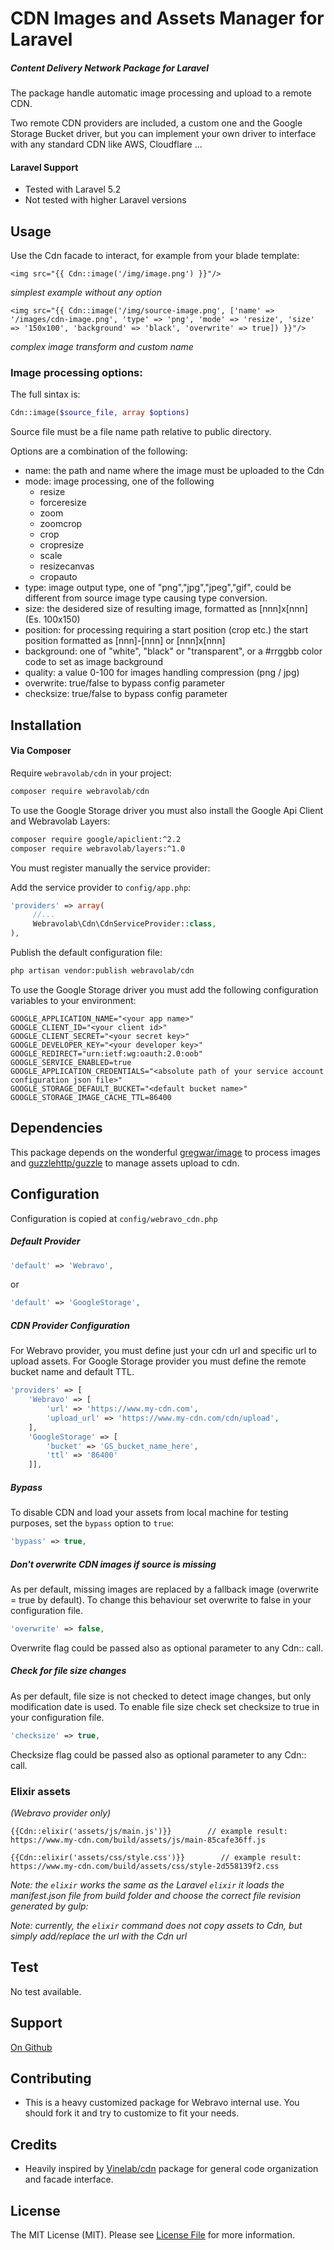 # CDN Images and Assets Manager for Laravel

##### Content Delivery Network Package for Laravel

The package handle automatic image processing and upload to a remote CDN.

Two remote CDN providers are included, a custom one and the Google Storage Bucket driver, but you can implement your own driver to interface with any standard CDN like AWS, Cloudflare ...

#### Laravel Support
- Tested with Laravel 5.2
- Not tested with higher Laravel versions 

## Usage

Use the Cdn facade to interact, for example from your blade template: 

```blade
<img src="{{ Cdn::image('/img/image.png') }}"/>
```
*simplest example without any option* 

```blade
<img src="{{ Cdn::image('/img/source-image.png', ['name' => '/images/cdn-image.png', 'type' => 'png', 'mode' => 'resize', 'size' => '150x100', 'background' => 'black', 'overwrite' => true]) }}"/>
```
*complex image transform and custom name*

### Image processing options:

The full sintax is:

```php
Cdn::image($source_file, array $options)
``` 

Source file must be a file name path relative to public directory.

Options are a combination of the following:

- name: the path and name where the image must be uploaded to the Cdn
- mode: image processing, one of the following
    - resize
    - forceresize
    - zoom
    - zoomcrop
    - crop
    - cropresize
    - scale
    - resizecanvas
    - cropauto
- type: image output type, one of "png","jpg","jpeg","gif", could be different from source image type causing type conversion.    
- size: the desidered size of resulting image, formatted as [nnn]x[nnn] (Es. 100x150)
- position: for processing requiring a start position (crop etc.) the start position formatted as [nnn]-[nnn] or [nnn]x[nnn]  
- background: one of "white", "black" or "transparent", or a #rrggbb color code to set as image background
- quality: a value 0-100 for images handling compression (png / jpg)
- overwrite: true/false to bypass config parameter
- checksize: true/false to bypass config parameter
        
     

## Installation

#### Via Composer

Require `webravolab/cdn` in your project:

```bash 
composer require webravolab/cdn
```

To use the Google Storage driver you must also install the Google Api Client and Webravolab Layers:

```bash 
composer require google/apiclient:^2.2
composer require webravolab/layers:^1.0
```

You must register manually the service provider:

Add the service provider to `config/app.php`:

```php
'providers' => array(
     //...
     Webravolab\Cdn\CdnServiceProvider::class,
),
```

Publish the default configuration file:

```bash
php artisan vendor:publish webravolab/cdn
```

To use the Google Storage driver you must add the following configuration variables to your environment:

```
GOOGLE_APPLICATION_NAME="<your app name>"
GOOGLE_CLIENT_ID="<your client id>"
GOOGLE_CLIENT_SECRET="<your secret key>"
GOOGLE_DEVELOPER_KEY="<your developer key>"
GOOGLE_REDIRECT="urn:ietf:wg:oauth:2.0:oob"
GOOGLE_SERVICE_ENABLED=true
GOOGLE_APPLICATION_CREDENTIALS="<absolute path of your service account configuration json file>"
GOOGLE_STORAGE_DEFAULT_BUCKET="<default bucket name>"
GOOGLE_STORAGE_IMAGE_CACHE_TTL=86400
```

## Dependencies

This package depends on the wonderful [gregwar/image](https://github.com/Gregwar/Image) to process images and [guzzlehttp/guzzle](https://github.com/guzzlehttp/guzzle) 
to manage assets upload to cdn.

## Configuration

Configuration is copied at `config/webravo_cdn.php`

##### Default Provider
```php
'default' => 'Webravo',
```
or 
```php
'default' => 'GoogleStorage',
```

##### CDN Provider Configuration

For Webravo provider, you must define just your cdn url and specific url to upload assets.
For Google Storage provider you must define the remote bucket name and default TTL.

```php
'providers' => [
    'Webravo' => [
        'url' => 'https://www.my-cdn.com',
        'upload_url' => 'https://www.my-cdn.com/cdn/upload',
    ],
    'GoogleStorage' => [
        'bucket' => 'GS_bucket_name_here',
        'ttl' => '86400'
    ]],
```

##### Bypass

To disable CDN and load your assets from local machine for testing purposes, set the `bypass` option to `true`:

```php
'bypass' => true,
```

##### Don't overwrite CDN images if source is missing 
 
As per default, missing images are replaced by a fallback image (overwrite = true by default). 
To change this behaviour set overwrite to false in your configuration file. 

```php
'overwrite' => false,
```

Overwrite flag could be passed also as optional parameter to any Cdn:: call.

##### Check for file size changes 

 As per default, file size is not checked to detect image changes, but only modification date is used. 
 To enable file size check set checksize to true in your configuration file. 
 
 ```php
 'checksize' => true,
 ```
Checksize flag could be passed also as optional parameter to any Cdn:: call.

### Elixir assets

*(Webravo provider only)*

```blade
{{Cdn::elixir('assets/js/main.js')}}        // example result: https://www.my-cdn.com/build/assets/js/main-85cafe36ff.js

{{Cdn::elixir('assets/css/style.css')}}        // example result: https://www.my-cdn.com/build/assets/css/style-2d558139f2.css
```

*Note: the `elixir` works the same as the Laravel `elixir` it loads the manifest.json file from build folder and choose the correct file revision generated by  gulp:*

*Note: currently, the `elixir` command does not copy assets to Cdn, but simply add/replace the url with the Cdn url* 

## Test

No test available.

## Support

[On Github](https://github.com/Webravolab/cdn/issues)


## Contributing

- This is a heavy customized package for Webravo internal use. You should fork it and try to customize to fit your needs.

## Credits

- Heavily inspired by [Vinelab/cdn](https://github.com/Vinelab/cdn) package for general code organization and facade interface.

## License

The MIT License (MIT). Please see [License File](https://github.com/Webravolab/cdn/blob/master/LICENSE) for more information.
 